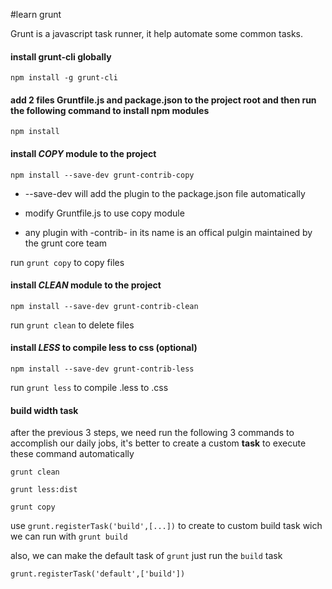 #learn grunt

Grunt is a javascript task runner, it help automate some common tasks.

#### install grunt-cli globally
`npm install -g grunt-cli`

#### add 2 files Gruntfile.js and package.json to the project root and then run the following command to install npm modules
`npm install`


#### install *COPY* module to the project
`npm install --save-dev grunt-contrib-copy`

- --save-dev will add the plugin to the package.json file automatically

-  modify Gruntfile.js to use copy module
-  any plugin with -contrib- in its name is an offical pulgin maintained by the grunt core team

run `grunt copy` to copy files

#### install *CLEAN* module to the project
`npm install --save-dev grunt-contrib-clean`

run `grunt clean` to delete files


#### install *LESS* to compile less to css (optional)
`npm install --save-dev grunt-contrib-less`

run  `grunt less` to compile .less to .css

#### build width task
after the previous 3 steps, we need run the following 3 commands to accomplish our daily jobs, it's better to create a custom **task** to execute these command automatically

`grunt clean`

`grunt less:dist`

`grunt copy`

use `grunt.registerTask('build',[...])` to create to custom build task wich we can run with `grunt build`

also, we can make the default task of  `grunt`  just run the  `build` task

`grunt.registerTask('default',['build'])`



